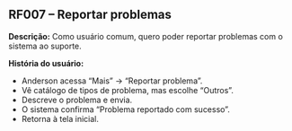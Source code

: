 ## RF007 – Reportar problemas
**Descrição:** Como usuário comum, quero poder reportar problemas com o sistema ao suporte.

**História do usuário:**
- Anderson acessa “Mais” → “Reportar problema”.
- Vê catálogo de tipos de problema, mas escolhe “Outros”.
- Descreve o problema e envia.
- O sistema confirma “Problema reportado com sucesso”.
- Retorna à tela inicial.
